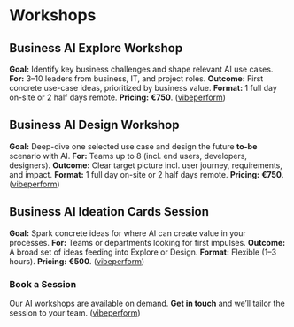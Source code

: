 # Workshops

## Business AI Explore Workshop

**Goal:** Identify key business challenges and shape relevant AI use cases.
**For:** 3–10 leaders from business, IT, and project roles.
**Outcome:** First concrete use-case ideas, prioritized by business value.
**Format:** 1 full day on-site or 2 half days remote.
**Pricing:** **€750**. ([vibeperform][1])

## Business AI Design Workshop

**Goal:** Deep-dive one selected use case and design the future **to-be** scenario with AI.
**For:** Teams up to 8 (incl. end users, developers, designers).
**Outcome:** Clear target picture incl. user journey, requirements, and impact.
**Format:** 1 full day on-site or 2 half days remote.
**Pricing:** **€750**. ([vibeperform][1])

## Business AI Ideation Cards Session

**Goal:** Spark concrete ideas for where AI can create value in your processes.
**For:** Teams or departments looking for first impulses.
**Outcome:** A broad set of ideas feeding into Explore or Design.
**Format:** Flexible (1–3 hours).
**Pricing:** **€500**. ([vibeperform][1])

### Book a Session

Our AI workshops are available on demand. **Get in touch** and we’ll tailor the session to your team. ([vibeperform][1])

[1]: https://www.vibeperform.com/workshops "Workshops — vibeperform"
